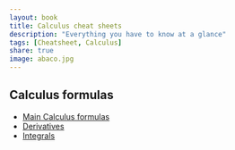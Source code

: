 ```yaml
---
layout: book
title: Calculus cheat sheets
description: "Everything you have to know at a glance"
tags: [Cheatsheet, Calculus]
share: true
image: abaco.jpg
---
```


## Calculus formulas

- [Main Calculus formulas](https://github.com/asalber/calculus-cheatsheet/raw/master/calculus-formulas-cheatsheet.pdf)
- [Derivatives](https://github.com/asalber/calculus-cheatsheet/raw/master/derivatives-cheatsheet.pdf)
- [Integrals](https://github.com/asalber/calculus-cheatsheet/raw/master/integrals-cheatsheet.pdf)
